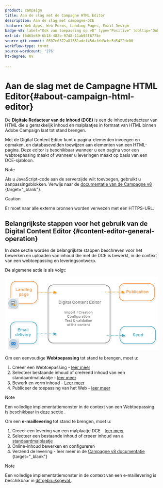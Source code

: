 ```yaml
---
product: campaign
title: Aan de slag met de Campagne HTML Editor
description: Aan de slag met campagne-DCE
feature: Web Apps, Web Forms, Landing Pages, Email Design
badge-v8: label="Ook van toepassing op v8" type="Positive" tooltip="Ook van toepassing op campagne v8"
exl-id: f5d65e89-6b18-482b-97d8-11ab94f6775e
source-git-commit: 0507e0372a81351adc145dafdd3cbe5d5422dc00
workflow-type: tm+mt
source-wordcount: '276'
ht-degree: 0%

---
```


# Aan de slag met de Campagne HTML Editor{#about-campaign-html-editor}



De **Digitale Redacteur van de Inhoud (DCE)** is een de inhoudsredacteur van HTML die u gemakkelijk inhoud en malplaatjes in formaat van HTML binnen Adobe Campaign laat tot stand brengen.

Met de Digital Content Editor kunt u pagina-elementen invoegen en opmaken, en databasevelden toewijzen aan elementen van een HTML-pagina. Deze editor is beschikbaar wanneer u een pagina voor een webtoepassing maakt of wanneer u leveringen maakt op basis van een DCE-sjabloon.

>[!NOTE]
>
>Als u JavaScript-code aan de serverzijde wilt toevoegen, gebruikt u aanpassingsblokken. Verwijs naar de [ documentatie van de Campagne v8 ](https://experienceleague.adobe.com/docs/campaign/campaign-v8/send/personalize/personalization-blocks.html){target="_blank"}.

>[!CAUTION]
>
>Er moet naar alle externe bronnen worden verwezen met een HTTPS-URL.

## Belangrijkste stappen voor het gebruik van de Digital Content Editor {#content-editor-general-operation}

In deze sectie worden de belangrijkste stappen beschreven voor het bewerken en uploaden van inhoud die met de DCE is bewerkt, in de context van een webtoepassing en leveringsontwerp.

De algemene actie is als volgt:

![](assets/dce_schema.png)

Om een eenvoudige **Webtoepassing** tot stand te brengen, moet u:

1. Creeer een Webtoepassing - [ leer meer ](creating-a-landing-page.md)
1. Selecteer bestaande inhoud of creërend inhoud van een standaardmalplaatje - [ leer meer ](template-management.md)
1. Bewerk en vorm inhoud - [ Leer meer ](editing-content.md)
1. Publiceer de toepassing van het Web - [ leer meer ](creating-a-landing-page.md#step-3---publishing-content)

>[!NOTE]
>
>Een volledige implementatiemonster in de context van een Webtoepassing is beschikbaar in [ deze sectie ](creating-a-landing-page.md).

Om een **e-maillevering** tot stand te brengen, moet u:

1. Creeer een levering van een malplaatje DCE - [ leer meer ](use-case-creating-an-email-delivery.md)
1. Selecteer een bestaande inhoud of creeer inhoud van a [ standaardmalplaatje ](template-management.md)
1. Online-inhoud bewerken en configureren
1. Verzend de levering - leer meer in de [ Campagne v8 documentatie ](https://experienceleague.adobe.com/docs/campaign/campaign-v8/send/create-message.html){target="_blank"}

>[!NOTE]
>
>Een volledige implementatiemonster in de context van een e-maillevering is beschikbaar in [ dit gebruiksgeval ](use-case-creating-an-email-delivery.md).
